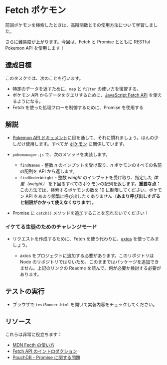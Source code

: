 # Fetch ポケモン

前回ポケモンを検索したときは、高階関数とその使用方法について学習しました。

さらに難易度が上がります。今回は、Fetch と Promise とともに RESTful Pokemon API を使用します！

## 達成目標

このタスクでは、次のことを行います。

- 特定のデータを返すために、`map` と `filter` の使い方を復習する。
- ポケモン API からデータをクエリするために、[JavaScript Fetch API](https://developer.mozilla.org/ja/docs/Web/API/Fetch_API/Using_Fetch) を使えるようになる。
- Fetch を使った処理フローを制御するために、Promise を使用する

## 解説

- [Pokemon API ドキュメント](https://pokeapi.co/docs/v2)に目を通して、それに慣れましょう。ほんの少しだけ使用します。すべてが [ポケモン](https://pokeapi.co/docs/v2.html#pokemon) に関係しています。
- `pokemonager.js` で、次のメソッドを実装します。

  - `findNames` - 整数 _n_ のインプットを受け取り、_n_ ポケモンのすべての名前の配列を API から返します。
  - `findUnderWeight` - 整数 _weight_ のインプットを受け取り、指定した _体重（weight）_ を下回るすべてのポケモンの配列を返します。**重要な点：** この方法では、検索するポケモンの数を 10 に制限してください。ポケモン API をあまり頻繁に呼び出したくありません（**あまり呼び出しすぎると制限がかかって使えなくなります**）。

- Promise に `catch()` メソッドを追加することを忘れないでください！

### イケてる生徒のためのチャレンジモード

- リクエストを作成するために、Fetch を使う代わりに、[axios](https://github.com/axios/axios) を使ってみましょう。

  - axios をプロジェクトに追加する必要があります。このリポジトリは Node のリポジトリではないため、このままではパッケージを追加できません。上記のリンクの Readme を読んで、何が必要か検討する必要があります。

## テストの実行

- ブラウザで `testRunner.html` を開いて実装内容をチェックしてください。

## リソース

これらは非常に役立ちます：

- [MDN Fecth の使い方](https://developer.mozilla.org/ja/docs/Web/API/Fetch_API/Using_Fetch)
- [Fetch API のイントロダクション](https://www.sitepoint.com/introduction-to-the-fetch-api/)
- [PouchDB - Promise に関する問題](https://pouchdb.com/2015/05/18/we-have-a-problem-with-promises.html)
